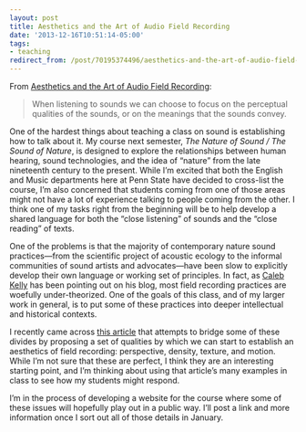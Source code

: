 ```yaml
---
layout: post 
title: Aesthetics and the Art of Audio Field Recording 
date: '2013-12-16T10:51:14-05:00' 
tags: 
- teaching 
redirect_from: /post/70195374496/aesthetics-and-the-art-of-audio-field-recording 
--- 
```


From [Aesthetics and the Art of Audio Field Recording](http://www.trebuchet-magazine.com/aesthetics-art-audio-field-recording/):

> When listening to sounds we can choose to focus on the perceptual qualities of the sounds, or on the meanings that the sounds convey.

One of the hardest things about teaching a class on sound is establishing how to talk about it. My course next semester, *The Nature of Sound / The Sound of Nature*, is designed to explore the relationships between human hearing, sound technologies, and the idea of “nature” from the late nineteenth century to the present. While I’m excited that both the English and Music departments here at Penn State have decided to cross-list the course, I’m also concerned that students coming from one of those areas might not have a lot of experience talking to people coming from the other. I think one of my tasks right from the beginning will be to help develop a shared language for both the “close listening” of sounds and the “close reading” of texts.

One of the problems is that the majority of contemporary nature sound practices—from the scientific project of acoustic ecology to the informal communities of sound artists and advocates—have been slow to explicitly develop their own language or working set of principles. In fact, as [Caleb Kelly](http://soundthoughts1.wordpress.com/2013/05/30/conclusion-1-hunting-for-sound-in-nature/) has been pointing out on his blog, most field recording practices are woefully under-theorized. One of the goals of this class, and of my larger work in general, is to put some of these practices into deeper intellectual and historical contexts.

I recently came across [this article](http://www.trebuchet-magazine.com/aesthetics-art-audio-field-recording/) that attempts to bridge some of these divides by proposing a set of qualities by which we can start to establish an aesthetics of field recording: perspective, density, texture, and motion. While I’m not sure that these are perfect, I think they are an interesting starting point, and I’m thinking about using that article’s many examples in class to see how my students might respond.

I’m in the process of developing a website for the course where some of these issues will hopefully play out in a public way. I’ll post a link and more information once I sort out all of those details in January.


